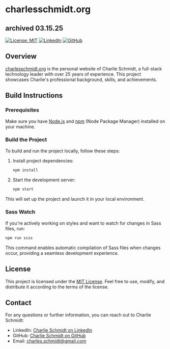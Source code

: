 # charlesschmidt.org
## archived 03.15.25
[![License: MIT](https://img.shields.io/badge/License-MIT-blue.svg)](https://opensource.org/licenses/MIT)
[![LinkedIn](https://img.shields.io/badge/LinkedIn-Charlie_Schmidt-blue.svg)](https://www.linkedin.com/in/charlie-schmidt)
[![GitHub](https://img.shields.io/badge/GitHub-chrlzs-blue.svg)](https://github.com/chrlzs)

## Overview

[charlesschmidt.org](https://charlesschmidt.org/) is the personal website of Charlie Schmidt, a full-stack technology leader with over 25 years of experience. This project showcases Charlie's professional background, skills, and achievements.

## Build Instructions

### Prerequisites

Make sure you have [Node.js](https://nodejs.org/) and [npm](https://www.npmjs.com/) (Node Package Manager) installed on your machine.

### Build the Project

To build and run the project locally, follow these steps:

1. Install project dependencies:

    ```bash
    npm install
    ```

2. Start the development server:

    ```bash
    npm start
    ```

This will set up the project and launch it in your local environment.

### Sass Watch

If you're actively working on styles and want to watch for changes in Sass files, run:

```bash
npm run scss
```

This command enables automatic compilation of Sass files when changes occur, providing a seamless development experience.

## License

This project is licensed under the [MIT License](LICENSE). Feel free to use, modify, and distribute it according to the terms of the license.

## Contact

For any questions or further information, you can reach out to Charlie Schmidt:

- LinkedIn: [Charlie Schmidt on LinkedIn](https://www.linkedin.com/in/charlie-schmidt)
- GitHub: [Charlie Schmidt on GitHub](https://github.com/chrlzs)
- Email: [charles.schmidt@gmail.com](mailto:charles.schmidt@gmail.com)

